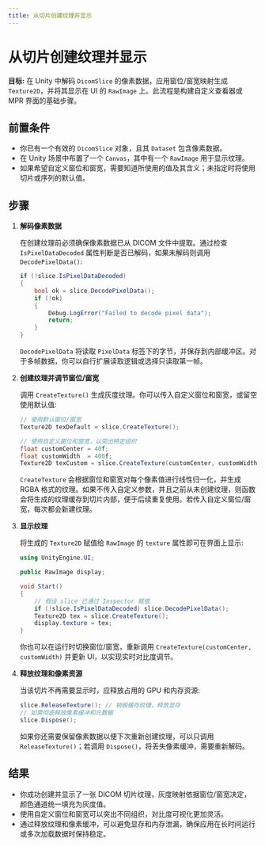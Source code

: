 ```yaml
---
title: 从切片创建纹理并显示
---
```


# 从切片创建纹理并显示

**目标:** 在 Unity 中解码 `DicomSlice` 的像素数据，应用窗位/窗宽映射生成 `Texture2D`，并将其显示在 UI 的 `RawImage` 上。此流程是构建自定义查看器或 MPR 界面的基础步骤。

## 前置条件

- 你已有一个有效的 `DicomSlice` 对象，且其 `Dataset` 包含像素数据。
- 在 Unity 场景中布置了一个 `Canvas`，其中有一个 `RawImage` 用于显示纹理。
- 如果希望自定义窗位和窗宽，需要知道所使用的值及其含义；未指定时将使用切片或序列的默认值。

## 步骤

1. **解码像素数据**

   在创建纹理前必须确保像素数据已从 DICOM 文件中提取。通过检查 `IsPixelDataDecoded` 属性判断是否已解码，如果未解码则调用 `DecodePixelData()`:

   ```csharp
   if (!slice.IsPixelDataDecoded)
   {
       bool ok = slice.DecodePixelData();
       if (!ok)
       {
           Debug.LogError("Failed to decode pixel data");
           return;
       }
   }
   ```

   `DecodePixelData` 将读取 `PixelData` 标签下的字节，并保存到内部缓冲区。对于多帧数据，你可以自行扩展读取逻辑或选择只读取第一帧。

2. **创建纹理并调节窗位/窗宽**

   调用 `CreateTexture()` 生成灰度纹理。你可以传入自定义窗位和窗宽，或留空使用默认值:

   ```csharp
   // 使用默认窗位/窗宽
   Texture2D texDefault = slice.CreateTexture();

   // 使用自定义窗位和窗宽，以突出特定组织
   float customCenter = 40f;
   float customWidth  = 400f;
   Texture2D texCustom = slice.CreateTexture(customCenter, customWidth);
   ```

   `CreateTexture` 会根据窗位和窗宽对每个像素值进行线性归一化，并生成 RGBA 格式的纹理。如果不传入自定义参数，并且之前从未创建纹理，则函数会将生成的纹理缓存到切片内部，便于后续重复使用。若传入自定义窗位/窗宽，每次都会新建纹理。

3. **显示纹理**

   将生成的 `Texture2D` 赋值给 `RawImage` 的 `texture` 属性即可在界面上显示:

   ```csharp
   using UnityEngine.UI;

   public RawImage display;

   void Start()
   {
       // 假设 slice 已通过 Inspector 赋值
       if (!slice.IsPixelDataDecoded) slice.DecodePixelData();
       Texture2D tex = slice.CreateTexture();
       display.texture = tex;
   }
   ```

   你也可以在运行时切换窗位/窗宽，重新调用 `CreateTexture(customCenter, customWidth)` 并更新 UI，以实现实时对比度调节。

4. **释放纹理和像素资源**

   当该切片不再需要显示时，应释放占用的 GPU 和内存资源:

   ```csharp
   slice.ReleaseTexture(); // 销毁缓存纹理，释放显存
   // 如需彻底释放像素缓冲和元数据
   slice.Dispose();
   ```

   如果你还需要保留像素数据以便下次重新创建纹理，可以只调用 `ReleaseTexture()`；若调用 `Dispose()`，将丢失像素缓冲，需要重新解码。

## 结果

- 你成功创建并显示了一张 DICOM 切片纹理，灰度映射依据窗位/窗宽决定，颜色通道统一填充为灰度值。
- 使用自定义窗位和窗宽可以突出不同组织，对比度可视化更加灵活。
- 通过释放纹理和像素缓冲，可以避免显存和内存泄漏，确保应用在长时间运行或多次加载数据时保持稳定。
